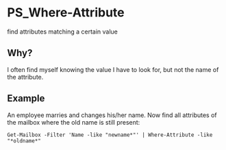 # PS_Where-Attribute

find attributes matching a certain value

## Why?

I often find myself knowing the value I have to look for, but not the name of the attribute.

## Example

An employee marries and changes his/her name. Now find all attributes of the mailbox where the old name is still present:

`Get-Mailbox -Filter 'Name -like "newname*"' | Where-Attribute -like "*oldname*"`
